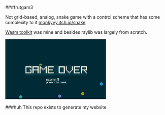###frutgam3

Not grid-based, analog, snake game with a control scheme that has some complexity to it <a href="monkyyy.itch.io/snake">  monkyyy.itch.io/snake </a>

<a href="https://github.com/crazymonkyyy/raylib-2024">Wasm toolkit</a> was mine and besides raylib was largely from scratch.

![snake.gif](snake.gif)

###huh
This repo exists to generate my website
